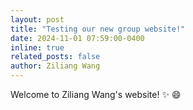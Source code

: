 ```yaml
---
layout: post
title: "Testing our new group website!"
date: 2024-11-01 07:59:00-0400
inline: true
related_posts: false
author: Ziliang Wang
---
```


Welcome to Ziliang Wang's website! :sparkles: :smile:
